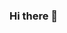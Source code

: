 ### Hi there 👋

<!--
**raicuul42/raicuul42** is a ✨ _special_ ✨ repository because its `README.md` (this file) appears on your GitHub profile.

Here are some ideas to get you started:

- 🔭 I’m currently studying on Muhammadiyah University of Parepare
- 🌱 I’m currently learning Full Stack Developer Web
- 👯 I’m looking to collaborate on Dicoding Academy
- 🤔 I’m looking for help with Mentor for Full Stack Developer
- 💬 Ask me about ...
- 📫 How to reach me: ig @raicuul
- 😄 Pronouns: ...
- ⚡ Fun fact: Nime Lovers
-->
